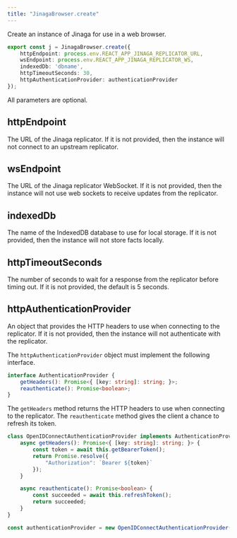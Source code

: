 ```yaml
---
title: "JinagaBrowser.create"
---
```


Create an instance of Jinaga for use in a web browser.

```typescript
export const j = JinagaBrowser.create({
    httpEndpoint: process.env.REACT_APP_JINAGA_REPLICATOR_URL,
    wsEndpoint: process.env.REACT_APP_JINAGA_REPLICATOR_WS,
    indexedDb: 'dbname',
    httpTimeoutSeconds: 30,
    httpAuthenticationProvider: authenticationProvider
});
```

All parameters are optional.

## httpEndpoint

The URL of the Jinaga replicator.
If it is not provided, then the instance will not connect to an upstream replicator.

## wsEndpoint

The URL of the Jinaga replicator WebSocket.
If it is not provided, then the instance will not use web sockets to receive updates from the replicator.

## indexedDb

The name of the IndexedDB database to use for local storage.
If it is not provided, then the instance will not store facts locally.

## httpTimeoutSeconds

The number of seconds to wait for a response from the replicator before timing out.
If it is not provided, the default is 5 seconds.

## httpAuthenticationProvider

An object that provides the HTTP headers to use when connecting to the replicator.
If it is not provided, then the instance will not authenticate with the replicator.

The `httpAuthenticationProvider` object must implement the following interface.

```typescript
interface AuthenticationProvider {
    getHeaders(): Promise<{ [key: string]: string; }>;
    reauthenticate(): Promise<boolean>;
}
```

The `getHeaders` method returns the HTTP headers to use when connecting to the replicator.
The `reauthenticate` method gives the client a chance to refresh its token.

```typescript
class OpenIDConnectAuthenticationProvider implements AuthenticationProvider {
    async getHeaders(): Promise<{ [key: string]: string; }> {
        const token = await this.getBearerToken();
        return Promise.resolve({
            "Authorization": `Bearer ${token}`
        });
    }

    async reauthenticate(): Promise<boolean> {
        const succeeded = await this.refreshToken();
        return succeeded;
    }
}

const authenticationProvider = new OpenIDConnectAuthenticationProvider();
```
